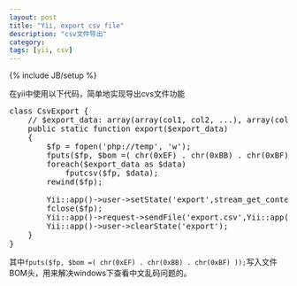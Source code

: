 ```yaml
---
layout: post
title: "Yii, export csv file"
description: "csv文件导出"
category: 
tags: [yii, csv]
---
```

{% include JB/setup %}

在yii中使用以下代码，简单地实现导出cvs文件功能

<pre class="code prettyprint linenums lang-php">
class CsvExport {
    // $export_data: array(array(col1, col2, ...), array(col1, col2, ...), ...)
    public static function export($export_data)
    {
        $fp = fopen('php://temp', 'w');
        fputs($fp, $bom =( chr(0xEF) . chr(0xBB) . chr(0xBF) ));
        foreach($export_data as $data)
            fputcsv($fp, $data);
        rewind($fp);

        Yii::app()->user->setState('export',stream_get_contents($fp));
        fclose($fp);
        Yii::app()->request->sendFile('export.csv',Yii::app()->user->getState('export'));
        Yii::app()->user->clearState('export');
    }  
}
</pre>

其中`fputs($fp, $bom =( chr(0xEF) . chr(0xBB) . chr(0xBF) ));`写入文件BOM头，用来解决windows下查看中文乱码问题的。
